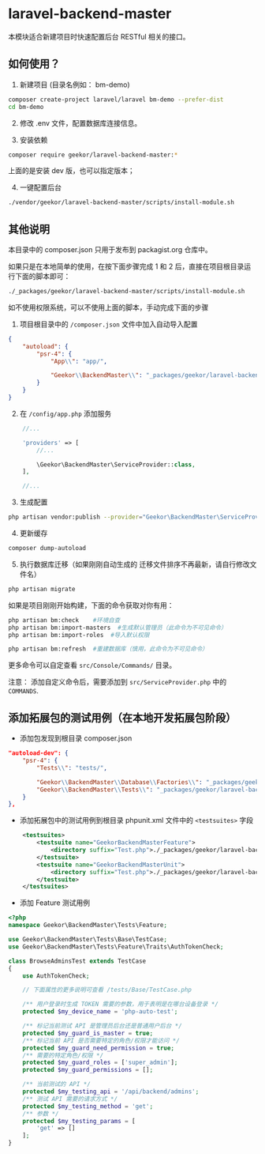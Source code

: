 # laravel-backend-master

本模块适合新建项目时快速配置后台 RESTful 相关的接口。
## 如何使用？

1. 新建项目 (目录名例如： bm-demo)

```sh
composer create-project laravel/laravel bm-demo --prefer-dist
cd bm-demo
```

2. 修改 .env 文件，配置数据库连接信息。

3. 安装依赖

```sh
composer require geekor/laravel-backend-master:*
```

上面的是安装 dev 版，也可以指定版本；

4. 一键配置后台

```sh
./vendor/geekor/laravel-backend-master/scripts/install-module.sh
```

## 其他说明
本目录中的 composer.json 只用于发布到 packagist.org 仓库中。

如果只是在本地简单的使用，在按下面步骤完成 1 和 2 后，直接在项目根目录运行下面的脚本即可：

```sh
./_packages/geekor/laravel-backend-master/scripts/install-module.sh
```

如不使用权限系统，可以不使用上面的脚本，手动完成下面的步骤

1. 项目根目录中的 `/composer.json` 文件中加入自动导入配置
```json
{
    "autoload": {
        "psr-4": {
            "App\\": "app/",

            "Geekor\\BackendMaster\\": "_packages/geekor/laravel-backend-master/src/",
        }
    }
}
```

2. 在 `/config/app.php` 添加服务

```php
    //...

    'providers' => [
        //...

        \Geekor\BackendMaster\ServiceProvider::class,
    ],

    //...
```

3. 生成配置

```sh
php artisan vendor:publish --provider="Geekor\BackendMaster\ServiceProvider"
```

4. 更新缓存

```sh
composer dump-autoload
```

5. 执行数据库迁移（如果刚刚自动生成的 迁移文件排序不再最新，请自行修改文件名）

```sh
php artisan migrate
```

如果是项目刚刚开始构建，下面的命令获取对你有用：

```sh
php artisan bm:check    #环境自查
php artisan bm:import-masters  #生成默认管理员（此命令为不可见命令）
php artisan bm:import-roles  #导入默认权限

php artisan bm:refresh  #重建数据库（慎用，此命令为不可见命令）
```
更多命令可以自定查看 `src/Console/Commands/` 目录。

注意： 添加自定义命令后，需要添加到 `src/ServiceProvider.php` 中的 `COMMANDS`.


## 添加拓展包的测试用例（在本地开发拓展包阶段）

- 添加包发现到根目录 composer.json
```json
"autoload-dev": {
    "psr-4": {
        "Tests\\": "tests/",

        "Geekor\\BackendMaster\\Database\\Factories\\": "_packages/geekor/laravel-backend-master/database/factories/",
        "Geekor\\BackendMaster\\Tests\\": "_packages/geekor/laravel-backend-master/tests/"
    }
},
```

- 添加拓展包中的测试用例到根目录 phpunit.xml 文件中的 `<testsuites>` 字段

```xml
    <testsuites>
        <testsuite name="GeekorBackendMasterFeature">
            <directory suffix="Test.php">./_packages/geekor/laravel-backend-master/tests/Feature</directory>
        </testsuite>
        <testsuite name="GeekorBackendMasterUnit">
            <directory suffix="Test.php">./_packages/geekor/laravel-backend-master/tests/Unit</directory>
        </testsuite>
    </testsuites>
```

- 添加 Feature 测试用例

```php
<?php
namespace Geekor\BackendMaster\Tests\Feature;

use Geekor\BackendMaster\Tests\Base\TestCase;
use Geekor\BackendMaster\Tests\Feature\Traits\AuthTokenCheck;

class BrowseAdminsTest extends TestCase
{
    use AuthTokenCheck;

    // 下面属性的更多说明可查看 /tests/Base/TestCase.php

    /** 用户登录时生成 TOKEN 需要的参数，用于表明是在哪台设备登录 */
    protected $my_device_name = 'php-auto-test';

    /** 标记当前测试 API 是管理员后台还是普通用户后台 */
    protected $my_guard_is_master = true;
    /** 标记当前 API 是否需要特定的角色/权限才能访问 */
    protected $my_guard_need_permission = true;
    /** 需要的特定角色/权限 */
    protected $my_guard_roles = ['super_admin'];
    protected $my_guard_permissions = [];

    /** 当前测试的 API */
    protected $my_testing_api = '/api/backend/admins';
    /** 测试 API 需要的请求方式 */
    protected $my_testing_method = 'get';
    /** 参数 */
    protected $my_testing_params = [
        'get' => []
    ];
}

```
